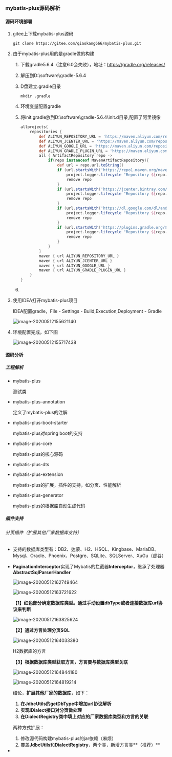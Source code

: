 ### mybatis-plus源码解析

#### 源码环境部署

1. gitee上下载mybatis-plus源码

   ```shell
   git clone https://gitee.com/qiaokang666/mybatis-plus.git
   ```

2. 由于mybatis-plus用的是gradle做的构建

   1. 下载gradle5.6.4（注意6.0会失败），地址：https://gradle.org/releases/

   2. 解压到D:\software\gradle-5.6.4

   3. D盘建立.gradle目录

      ```shell
      mkdir .gradle
      ```

   4. 环境变量配置gradle

   5. 将init.gradle放到D:\software\gradle-5.6.4\init.d目录,配置了阿里镜像

      ```groovy
      allprojects{
          repositories {
              def ALIYUN_REPOSITORY_URL = 'https://maven.aliyun.com/repository/public/'
              def ALIYUN_JCENTER_URL = 'https://maven.aliyun.com/repository/jcenter/'
              def ALIYUN_GOOGLE_URL = 'https://maven.aliyun.com/repository/google/'
              def ALIYUN_GRADLE_PLUGIN_URL = 'https://maven.aliyun.com/repository/gradle-plugin/'
              all { ArtifactRepository repo ->
                  if(repo instanceof MavenArtifactRepository){
                      def url = repo.url.toString()
                      if (url.startsWith('https://repo1.maven.org/maven2/')) {
                          project.logger.lifecycle "Repository ${repo.url} replaced by $ALIYUN_REPOSITORY_URL."
                          remove repo
                      }
                      if (url.startsWith('https://jcenter.bintray.com/')) {
                          project.logger.lifecycle "Repository ${repo.url} replaced by $ALIYUN_JCENTER_URL."
                          remove repo
                      }
                      if (url.startsWith('https://dl.google.com/dl/android/maven2/')) {
                          project.logger.lifecycle "Repository ${repo.url} replaced by $ALIYUN_GOOGLE_URL."
                          remove repo
                      }
                      if (url.startsWith('https://plugins.gradle.org/m2/')) {
                          project.logger.lifecycle "Repository ${repo.url} replaced by $ALIYUN_GRADLE_PLUGIN_URL."
                          remove repo
                      }
                  }
              }
              maven { url ALIYUN_REPOSITORY_URL }
              maven { url ALIYUN_JCENTER_URL }
              maven { url ALIYUN_GOOGLE_URL }
              maven { url ALIYUN_GRADLE_PLUGIN_URL }
          }
      }
      ```

   6. 

3. 使用IDEA打开mybatis-plus项目

   IDEA配置gradle，File - Settings - Build,Execution,Deployment - Gradle

   ![image-20200512155621140](https://raw.githubusercontent.com/stephenZkang/learn/master/img/image-20200512155621140.png)

4. 环境配置完成，如下图

   ![image-20200512155717438](https://raw.githubusercontent.com/stephenZkang/learn/master/img/image-20200512155717438.png)

#### 源码分析

##### 工程解析

- mybatis-plus

  测试类

- mybatis-plus-annotation

  定义了mybatis-plus的注解

- mybatis-plus-boot-starter

  mybatis-plus对spring boot的支持

- mybatis-plus-core

  mybatis-plus的核心源码

- mybatis-plus-dts

  

- mybatis-plus-extension

  mybatis-plus的扩展，插件的支持，如分页、性能解析

- mybatis-plus-generator

  mybatis-plus的根据库自动生成代码

##### 插件支持

###### 分页插件（扩展其他厂家数据库支持）

- 支持的数据库类型有：DB2、达蒙、H2、HSQL、Kingbase、MariaDB、Mysql、Oracle、Phoenix、Postgre、SQLite、SQLServer、XuGu（虚谷）

- **PaginationInterceptor**实现了Mybatis的拦截器**Interceptor**，继承了处理器**AbstractSqlParserHandler**

  ![image-20200512162749464](https://raw.githubusercontent.com/stephenZkang/learn/master/img/image-20200512162749464.png)

  ![image-20200512163721622](https://raw.githubusercontent.com/stephenZkang/learn/master/img/image-20200512163721622.png)

  **【1】红色部分确定数据库类型。通过手动设置dbType或者连接数据库url协议来判断**

  ![image-20200512163825624](https://raw.githubusercontent.com/stephenZkang/learn/master/img/image-20200512163825624.png)

  **【2】通过方言处理分页SQL**

  ![image-20200512164033380](https://raw.githubusercontent.com/stephenZkang/learn/master/img/image-20200512164033380.png)

  H2数据库的方言

  **【3】根据数据库类型获取方言，方言要与数据库类型关联**

  ![image-20200512164844180](https://raw.githubusercontent.com/stephenZkang/learn/master/img/image-20200512164844180.png)

  ![image-20200512164819214](https://raw.githubusercontent.com/stephenZkang/learn/master/img/image-20200512164819214.png)

  结论，**扩展其他厂家的数据库**，如下：

  1. **在JdbcUtils的getDbType中增加url协议解析**
  2. **实现IDialect接口对分页做处理**
  3. **在DialectRegistry类中填上对应的厂家数据库类型和方言的关联**

  两种方式扩展：

  1. 修改源代码构建mybatis-plus的jar依赖（麻烦）
  2. 覆盖**JdbcUtils**和**DialectRegistry**，两个类，新增方言类**（推荐）**

- 






